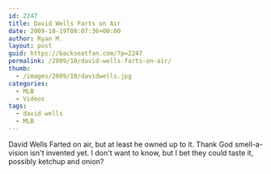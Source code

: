 ```yaml
---
id: 2247
title: David Wells Farts on Air
date: 2009-10-19T08:07:36+00:00
author: Ryan M.
layout: post
guid: https://backseatfan.com/?p=2247
permalink: /2009/10/david-wells-farts-on-air/
thumb:
  - /images/2009/10/davidwells.jpg
categories:
  - MLB
  - Videos
tags:
  - david wells
  - MLB
---
```


<div class="entry">
  <p>
  </p>

  <p>
    David Wells Farted on air, but at least he owned up to it. Thank God smell-a-vision isn't invented yet. I don't want to know, but I bet they could taste it, possibly ketchup and onion?
  </p>
</div>
